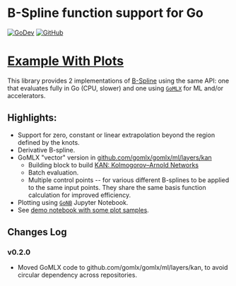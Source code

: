 # B-Spline function support for Go 

[![GoDev](https://img.shields.io/badge/go.dev-reference-007d9c?logo=go&logoColor=white)](https://pkg.go.dev/github.com/gomlx/bsplines?tab=doc)
[![GitHub](https://img.shields.io/github/license/gomlx/bsplines)](https://github.com/Kwynto/gosession/blob/master/LICENSE)

# [Example With Plots](https://gomlx.github.io/bsplines/)

This library provides 2 implementations of [B-Spline](https://en.wikipedia.org/wiki/B-spline) using the same API: one that evaluates fully in Go (CPU, slower)
and one using [`GoMLX`](https://github.com/gomlx/gomlx) for ML and/or accelerators.

## Highlights:

* Support for zero, constant or linear extrapolation beyond the region defined by the knots.
* Derivative B-spline.
* GoMLX "vector" version in [github.com/gomlx/gomlx/ml/layers/kan](https://github.com/gomlx/gomlx/tree/main/ml/layers/kan)
  * Building block to build [KAN: Kolmogorov–Arnold Networks](https://arxiv.org/pdf/2404.19756)
  * Batch evaluation.
  * Multiple control points -- for various different B-splines to be applied to the same input points.
    They share the same basis function calculation for improved efficiency.
* Plotting using [`GoNB`](https://github.com/janpfeifer/gonb) Jupyter Notebook.
* See [demo notebook with some plot samples](https://gomlx.github.io/bsplines/). 

## Changes Log

### v0.2.0

* Moved GoMLX code to github.com/gomlx/gomlx/ml/layers/kan, to avoid circular dependency across repositories.